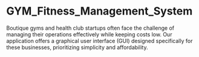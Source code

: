 # GYM_Fitness_Management_System
Boutique gyms and health club startups often face the challenge of managing their operations effectively while keeping costs low. Our application offers a graphical user interface (GUI) designed specifically for these businesses, prioritizing simplicity and affordability.
